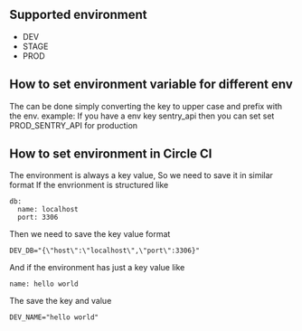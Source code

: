 ## Supported environment
- DEV
- STAGE
- PROD

## How to set environment variable for different env
The can be done simply converting the key to upper case and prefix with the env.
example: If you have a env key sentry_api then you can set set PROD_SENTRY_API for production 

## How to set environment in Circle CI
The environment is always a key value, So we need to save it in similar format
If the envrionment is structured like
```
db:
  name: localhost
  port: 3306
```
Then we need to save the key value format 
```
DEV_DB="{\"host\":\"localhost\",\"port\":3306}"
```

And if the environment has just a key value like
```
name: hello world
```
The save the key and value 
```
DEV_NAME="hello world"
```